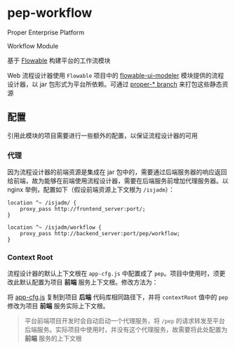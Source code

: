 pep-workflow
============

Proper Enterprise Platform

Workflow Module

基于 [Flowable](https://github.com/flowable/flowable-engine) 构建平台的工作流模块

Web 流程设计器使用 `Flowable` 项目中的 [flowable-ui-modeler](https://github.com/flowable/flowable-engine/tree/master/modules/flowable-ui-modeler) 模块提供的流程设计器，以 jar 包形式为平台所依赖。可通过 [proper-* branch](https://github.com/propersoft-cn/flowable-engine) 来打包这些静态资源


配置
----

引用此模块的项目需要进行一些额外的配置，以保证流程设计器的可用

### 代理

因为流程设计器的前端资源是集成在 jar 包中的，需要通过后端服务器的响应返回给前端，故为能够在前端使用流程设计器，需要在后端服务前增加代理服务器。以 nginx 举例，配置如下（假设前端资源上下文根为 `/isjadm`）：

```
location ^~ /isjadm/ {
    proxy_pass http://frontend_server:port/;
}

location ^~ /isjadm/workflow {
    proxy_pass http://backend_server:port/pep/workflow;
}
```

### Context Root

流程设计器的默认上下文根在 `app-cfg.js` 中配置成了 `pep`。项目中使用时，须更改此默认配置为项目 **前端** 服务上下文根。修改方法为：

将 [app-cfg.js](./src/main/resources/META-INF/resources/editor-app/app-cfg.js) 复制到项目 **后端** 代码库相同路径下，并将 `contextRoot` 值中的 `pep` 修改为项目 **前端** 服务实际上下文根。

> 平台前端项目开发时会自动启动一个代理服务，将 `/pep` 的请求转发至平台后端服务。实际项目中使用时，并没有这个代理服务，故需要将此处配置为 **前端** 服务的上下文根
